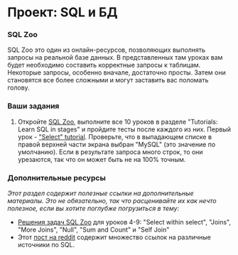 # Проект: SQL и БД

### SQL Zoo

SQL Zoo это один из онлайн-ресурсов, позволяющих выполнять запросы на реальной базе данных. В представленных там уроках вам будет необходимо составить корректные запросы к таблицам. Некоторые запросы, особенно вначале, достаточно просты. Затем они становятся все более сложными и могут заставить вас поломать голову.

### Ваши задания

1. Откройте [SQL Zoo](http://sqlzoo.net/wiki/Main_Page), выполните все 10 уроков в разделе "Tutorials: Learn SQL in stages" и пройдите тесты после каждого из них. Первый урок - ["Select" tutorial](http://sqlzoo.net/wiki/SELECT_basics). Проверьте, что в выпадающем списке в правой верхней части экрана выбран "MySQL" (это значение по умолчанию). Если в результате запроса много строк, то они урезаются, так что он может быть не на 100% точным.

### Дополнительные ресурсы

_Этот раздел содержит полезные ссылки на дополнительные материалы. Это не обязательно, так что расценивайте их как нечто полезное, если вы хотите поглубже погрузиться в тему:_

- [Решения задач SQL Zoo](https://djamler.wordpress.com/category/databases/sqlzoo/) для уроков 4-9: "Select within select", "Joins", "More Joins", "Null", "Sum and Count" и "Self Join"
- Этот [пост на reddit](http://www.reddit.com/r/learnprogramming/comments/1a58sb/looking_for_good_resources_to_learn_sql/) содержит множество ссылок на различные источники по SQL.
